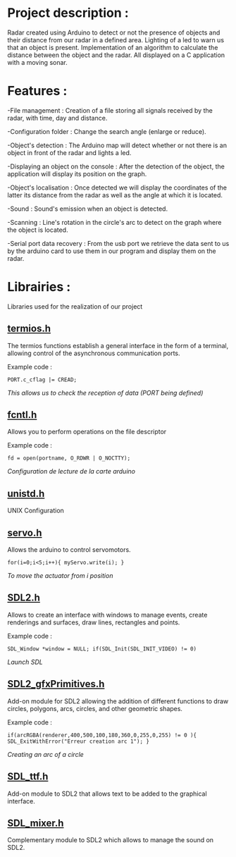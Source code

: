 # Project description :

Radar created using Arduino to detect or not the presence of objects and their distance from our radar in a defined area. Lighting of a led to warn us that an object is present. Implementation of an algorithm to calculate the distance between the object and the radar. All displayed on a C application with a moving sonar.

# Features :

-File management :
Creation of a file storing all signals received by the radar, with time, day and distance.

-Configuration folder :
Change the search angle (enlarge or reduce).

-Object's detection :
The Arduino map will detect whether or not there is an object in front of the radar and lights a led.

-Displaying an object on the console :
After the detection of the object, the application will display its position on the graph.

-Object's localisation :
Once detected we will display the coordinates of the latter its distance from the radar as well as the angle at which it is located.

-Sound :
Sound's emission when an object is detected.

-Scanning :
Line's rotation in the circle's arc to detect on the graph where the object is located.

-Serial port data recovery :
From the usb port we retrieve the data sent to us by the arduino card to use them in our program and display them on the radar.

# Librairies :

Libraries used for the realization of our project

## [termios.h](http://manpagesfr.free.fr/man/man3/termios.3.html) 
The termios functions establish a general interface in the form of a terminal, allowing control of the asynchronous communication ports.

Example code :

`PORT.c_cflag |= CREAD;` 

*This allows us to check the reception of data (PORT being defined)*

## [fcntl.h](http://manpagesfr.free.fr/man/man2/fcntl.2.html) 
Allows you to perform operations on the file descriptor

Example code :

`fd = open(portname, O_RDWR | O_NOCTTY);` 

*Configuration de lecture de la carte arduino*

## [unistd.h](https://pubs.opengroup.org/onlinepubs/7908799/xsh/unistd.h.html) 
UNIX Configuration

## [servo.h](https://github.com/arduino-libraries/Servo) 
Allows the arduino to control servomotors.

`for(i=0;i<5;i++){
    myServo.write(i);
 }
`

*To move the actuator from i position*

## [SDL2.h]() 
Allows to create an interface with windows to manage events, create renderings and surfaces, draw lines, rectangles and points.

Example code :

`SDL_Window *window = NULL;
 if(SDL_Init(SDL_INIT_VIDEO) != 0)
 ` 

*Launch SDL*

## [SDL2_gfxPrimitives.h](http://www.ferzkopp.net/Software/SDL2_gfx/Docs/html/_s_d_l2__gfx_primitives_8h.html) 
Add-on module for SDL2 allowing the addition of different functions to draw circles, polygons, arcs, circles, and other geometric shapes.

Example code :

`if(arcRGBA(renderer,400,500,100,180,360,0,255,0,255) != 0 ){   
    SDL_ExitWithError("Erreur creation arc 1");
  }
` 

*Creating an arc of a circle*

## [SDL_ttf.h](https://www.libsdl.org/projects/SDL_ttf/docs/SDL_ttf.html) 
Add-on module to SDL2 that allows text to be added to the graphical interface.

## [SDL_mixer.h](https://www.libsdl.org/projects/SDL_mixer/docs/SDL_mixer.html) 
Complementary module to SDL2 which allows to manage the sound on SDL2.
